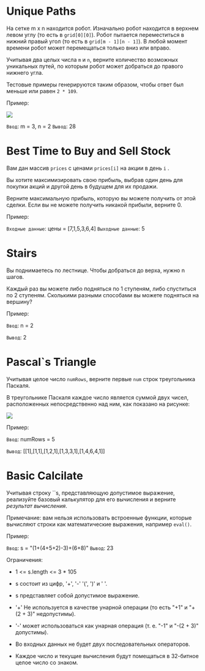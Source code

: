 # Unique Paths

На сетке m x n находится робот. Изначально робот находится в верхнем левом углу (то есть в `grid[0][0]`). Робот пытается переместиться в нижний правый угол (то есть в `grid[m - 1][n - 1]`). В любой момент времени робот может перемещаться только вниз или вправо.

Учитывая два целых числа `m` и `n`, верните количество возможных уникальных путей, по которым робот может добраться до правого нижнего угла.

Тестовые примеры генерируются таким образом, чтобы ответ был меньше или равен `2 * 109`.

Пример:

![](https://assets.leetcode.com/uploads/2018/10/22/robot_maze.png)

`Ввод`: m = 3, n = 2
`Вывод`: 28

# Best Time to Buy and Sell Stock
Вам дан массив `prices` с ценами `prices[i]` на акции в день `i` .

Вы хотите максимизировать свою прибыль, выбрав один день для покупки акций и другой день в будущем для их продажи.

Верните максимальную прибыль, которую вы можете получить от этой сделки. Если вы не можете получить никакой прибыли, верните 0.

Пример:

  `Входные данные`: цены = [7,1,5,3,6,4]
  `Выходные данные`: 5

# Stairs

Вы поднимаетесь по лестнице. Чтобы добраться до верха, нужно n шагов.

Каждый раз вы можете либо подняться по 1 ступеням, либо спуститься по 2 ступеням. Сколькими разными способами вы можете подняться на вершину?

Пример:

`Ввод`: n = 2

`Вывод`: 2

# Pascal`s Triangle


Учитывая целое число `numRows`, верните первые `num` строк треугольника Паскаля.

В треугольнике Паскаля каждое число является суммой двух чисел, расположенных непосредственно над ним, как показано на рисунке:

![](https://upload.wikimedia.org/wikipedia/commons/0/0d/PascalTriangleAnimated2.gif)

Пример:

`Ввод`: numRows = 5

`Вывод`: [[1],[1,1],[1,2,1],[1,3,3,1],[1,4,6,4,1]]


# Basic Calcilate

Учитывая строку ``s, представляющую допустимое выражение, реализуйте базовый калькулятор для его вычисления и верните _результат вычисления_.

Примечание: вам нельзя использовать встроенные функции, которые вычисляют строки как математические выражения, например `eval()`.

Пример:

`Ввод`: s = "(1+(4+5+2)-3)+(6+8)"
`Вывод`: 23

Ограничения:
  - 1 <= s.length <= 3 * 105
  
  - s состоит из цифр, '+', '-' '(', ')' и ' '.
  
  - s представляет собой допустимое выражение.
  
  - '+' Не используется в качестве унарной операции (то есть "+1" и "+(2 + 3)" недопустимы).
  
  - '-' может использоваться как унарная операция (т. е. "-1" и "-(2 + 3)" допустимы).
  
  - Во входных данных не будет двух последовательных операторов.
  
  - Каждое число и текущие вычисления будут помещаться в 32-битное целое число со знаком.
  
